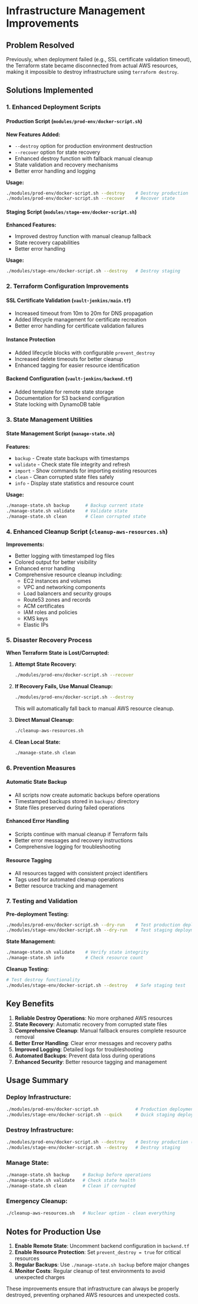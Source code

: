 # Infrastructure Management Improvements

## Problem Resolved
Previously, when deployment failed (e.g., SSL certificate validation timeout), the Terraform state became disconnected from actual AWS resources, making it impossible to destroy infrastructure using `terraform destroy`.

## Solutions Implemented

### 1. Enhanced Deployment Scripts

#### Production Script (`modules/prod-env/docker-script.sh`)
**New Features Added:**
- `--destroy` option for production environment destruction
- `--recover` option for state recovery
- Enhanced destroy function with fallback manual cleanup
- State validation and recovery mechanisms
- Better error handling and logging

**Usage:**
```bash
./modules/prod-env/docker-script.sh --destroy    # Destroy production
./modules/prod-env/docker-script.sh --recover    # Recover state
```

#### Staging Script (`modules/stage-env/docker-script.sh`)
**Enhanced Features:**
- Improved destroy function with manual cleanup fallback
- State recovery capabilities
- Better error handling

**Usage:**
```bash
./modules/stage-env/docker-script.sh --destroy   # Destroy staging
```

### 2. Terraform Configuration Improvements

#### SSL Certificate Validation (`vault-jenkins/main.tf`)
- Increased timeout from 10m to 20m for DNS propagation
- Added lifecycle management for certificate recreation
- Better error handling for certificate validation failures

#### Instance Protection
- Added lifecycle blocks with configurable `prevent_destroy`
- Increased delete timeouts for better cleanup
- Enhanced tagging for easier resource identification

#### Backend Configuration (`vault-jenkins/backend.tf`)
- Added template for remote state storage
- Documentation for S3 backend configuration
- State locking with DynamoDB table

### 3. State Management Utilities

#### State Management Script (`manage-state.sh`)
**Features:**
- `backup` - Create state backups with timestamps
- `validate` - Check state file integrity and refresh
- `import` - Show commands for importing existing resources
- `clean` - Clean corrupted state files safely
- `info` - Display state statistics and resource count

**Usage:**
```bash
./manage-state.sh backup      # Backup current state
./manage-state.sh validate    # Validate state
./manage-state.sh clean       # Clean corrupted state
```

### 4. Enhanced Cleanup Script (`cleanup-aws-resources.sh`)

**Improvements:**
- Better logging with timestamped log files
- Colored output for better visibility
- Enhanced error handling
- Comprehensive resource cleanup including:
  - EC2 instances and volumes
  - VPC and networking components
  - Load balancers and security groups
  - Route53 zones and records
  - ACM certificates
  - IAM roles and policies
  - KMS keys
  - Elastic IPs

### 5. Disaster Recovery Process

**When Terraform State is Lost/Corrupted:**

1. **Attempt State Recovery:**
   ```bash
   ./modules/prod-env/docker-script.sh --recover
   ```

2. **If Recovery Fails, Use Manual Cleanup:**
   ```bash
   ./modules/prod-env/docker-script.sh --destroy
   ```
   This will automatically fall back to manual AWS resource cleanup.

3. **Direct Manual Cleanup:**
   ```bash
   ./cleanup-aws-resources.sh
   ```

4. **Clean Local State:**
   ```bash
   ./manage-state.sh clean
   ```

### 6. Prevention Measures

#### Automatic State Backup
- All scripts now create automatic backups before operations
- Timestamped backups stored in `backups/` directory
- State files preserved during failed operations

#### Enhanced Error Handling
- Scripts continue with manual cleanup if Terraform fails
- Better error messages and recovery instructions
- Comprehensive logging for troubleshooting

#### Resource Tagging
- All resources tagged with consistent project identifiers
- Tags used for automated cleanup operations
- Better resource tracking and management

### 7. Testing and Validation

**Pre-deployment Testing:**
```bash
./modules/prod-env/docker-script.sh --dry-run    # Test production deployment
./modules/stage-env/docker-script.sh --dry-run   # Test staging deployment
```

**State Management:**
```bash
./manage-state.sh validate    # Verify state integrity
./manage-state.sh info        # Check resource count
```

**Cleanup Testing:**
```bash
# Test destroy functionality
./modules/stage-env/docker-script.sh --destroy   # Safe staging test
```

## Key Benefits

1. **Reliable Destroy Operations**: No more orphaned AWS resources
2. **State Recovery**: Automatic recovery from corrupted state files
3. **Comprehensive Cleanup**: Manual fallback ensures complete resource removal
4. **Better Error Handling**: Clear error messages and recovery paths
5. **Improved Logging**: Detailed logs for troubleshooting
6. **Automated Backups**: Prevent data loss during operations
7. **Enhanced Security**: Better resource tagging and management

## Usage Summary

### Deploy Infrastructure:
```bash
./modules/prod-env/docker-script.sh              # Production deployment
./modules/stage-env/docker-script.sh --quick     # Quick staging deployment
```

### Destroy Infrastructure:
```bash
./modules/prod-env/docker-script.sh --destroy    # Destroy production (safe)
./modules/stage-env/docker-script.sh --destroy   # Destroy staging
```

### Manage State:
```bash
./manage-state.sh backup     # Backup before operations
./manage-state.sh validate   # Check state health
./manage-state.sh clean      # Clean if corrupted
```

### Emergency Cleanup:
```bash
./cleanup-aws-resources.sh   # Nuclear option - clean everything
```

## Notes for Production Use

1. **Enable Remote State**: Uncomment backend configuration in `backend.tf`
2. **Enable Resource Protection**: Set `prevent_destroy = true` for critical resources
3. **Regular Backups**: Use `./manage-state.sh backup` before major changes
4. **Monitor Costs**: Regular cleanup of test environments to avoid unexpected charges

These improvements ensure that infrastructure can always be properly destroyed, preventing orphaned AWS resources and unexpected costs.